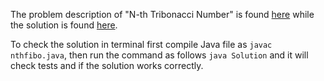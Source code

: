 The problem description of "N-th Tribonacci Number" is found [here](https://leetcode.com/problems/n-th-tribonacci-number/) while the solution is found [here](https://github.com/aurimas13/Solutions-To-Problems/blob/main/LeetCode/Java%20Solutions/N-th%20Tribonacci%20Number/nthfibo.java).

To check the solution in terminal first compile Java file as `javac nthfibo.java`, then run the command as follows `java Solution` and it will check tests and if the solution works correctly.
